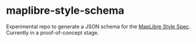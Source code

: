 # maplibre-style-schema

Experimental repo to generate a JSON schema for the [MapLibre Style Spec](https://github.com/maplibre/maplibre-style-spec). Currently in a proof-of-concept stage.
